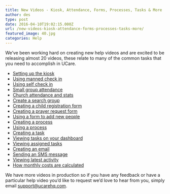 ```yaml
---
title: New Videos - Kiosk, Attendance, Forms, Processes, Tasks & More
author: des
type: post
date: 2016-04-10T19:02:15.000Z
url: /new-videos-kiosk-attendance-forms-processes-tasks-more/
featured_image: 40.jpg
categories: Help
---
```


We’ve been working hard on creating new help videos and are excited to be releasing almost 20 videos, these relate to many of the common tasks that you need to accomplish in UCare.

*   [Setting up the kiosk](https://ucare.zendesk.com/hc/en-us/articles/201954174-Setting-up-the-kiosk)
*   [Using manned check in](https://ucare.zendesk.com/hc/en-us/articles/204628510-Using-manned-check-in-)
*   [Using self check in](https://ucare.zendesk.com/hc/en-us/articles/204394214-Using-self-check-in-)
*   [Small group attendance](https://ucare.zendesk.com/hc/en-us/articles/202204240-Small-group-attendance)
*   [Church attendance and stats](https://ucare.zendesk.com/hc/en-us/articles/218085748-Church-attendance-and-stats)
*   [Create a search group](https://ucare.zendesk.com/hc/en-us/articles/201953974-Create-a-search-group)
*   [Creating a child registration form](https://ucare.zendesk.com/hc/en-us/articles/218085758-Child-registration-form)
*   [Creating a prayer request form](https://ucare.zendesk.com/hc/en-us/articles/218622657-Creating-a-prayer-request-form)
*   [Using a form to add new people](https://ucare.zendesk.com/hc/en-us/articles/218085778-Using-a-form-to-add-new-people)
*   [Creating a process](https://ucare.zendesk.com/hc/en-us/articles/202205010-Creating-a-process)
*   [Using a process](https://ucare.zendesk.com/hc/en-us/articles/201955034-Using-a-process)
*   [Creating a task](https://ucare.zendesk.com/hc/en-us/articles/202204980-Creating-a-task)
*   [Viewing tasks on your dashboard](https://ucare.zendesk.com/hc/en-us/articles/218085828-Viewing-tasks-on-your-dashboard)
*   [Viewing assigned tasks](https://ucare.zendesk.com/hc/en-us/articles/218085838-Viewing-assigned-tasks)
*   [Creating an email](https://ucare.zendesk.com/hc/en-us/articles/201954704-Creating-an-email)
*   [Sending an SMS message](https://ucare.zendesk.com/hc/en-us/articles/218085858-Sending-an-SMS-message)
*   [Viewing latest activity](https://ucare.zendesk.com/hc/en-us/articles/202204970-Viewing-latest-activity)
*   [How monthly costs are calculated](https://ucare.zendesk.com/hc/en-us/articles/218622677-How-monthly-costs-are-calculated)

We have more videos in production so if you have any feedback or have a particular help video you’d like to request we’d love to hear from you, simply email support@ucarehq.com.